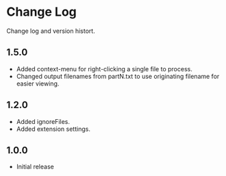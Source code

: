 # Change Log

Change log and version histort.

## 1.5.0

- Added context-menu for right-clicking a single file to process.
- Changed output filenames from partN.txt to use originating filename for easier viewing.

## 1.2.0

- Added ignoreFiles.
- Added extension settings.

## 1.0.0

- Initial release
